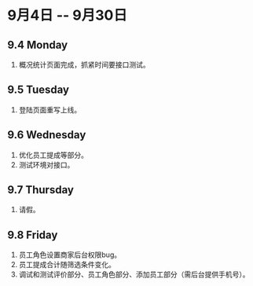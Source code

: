 # 9月4日 -- 9月30日

## 9.4 Monday

1. 概况统计页面完成，抓紧时间要接口测试。

## 9.5 Tuesday
1. 登陆页面重写上线。

## 9.6 Wednesday
1. 优化员工提成等部分。
2. 测试环境对接口。

## 9.7 Thursday
1. 请假。

## 9.8 Friday
1. 员工角色设置商家后台权限bug。
2. 员工提成合计随筛选条件变化。
3. 调试和测试评价部分、员工角色部分、添加员工部分（需后台提供手机号）。